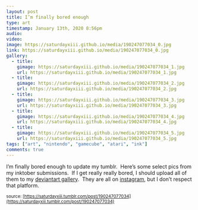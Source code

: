```yaml
---
layout: post
title: I’m finally bored enough 
type: art
timestamp: January 13th, 2020 8:56pm
audio: 
video: 
image: https://saturdayxiii.github.io/media/190247077034_0.jpg
link: https://saturdayxiii.github.io/media/190247077034_0.jpg
gallery:
  - title: 
    gimage: https://saturdayxiii.github.io/media/190247077034_1.jpg
    url: https://saturdayxiii.github.io/media/190247077034_1.jpg
  - title: 
    gimage: https://saturdayxiii.github.io/media/190247077034_2.jpg
    url: https://saturdayxiii.github.io/media/190247077034_2.jpg
  - title: 
    gimage: https://saturdayxiii.github.io/media/190247077034_3.jpg
    url: https://saturdayxiii.github.io/media/190247077034_3.jpg
  - title: 
    gimage: https://saturdayxiii.github.io/media/190247077034_4.jpg
    url: https://saturdayxiii.github.io/media/190247077034_4.jpg
  - title: 
    gimage: https://saturdayxiii.github.io/media/190247077034_5.jpg
    url: https://saturdayxiii.github.io/media/190247077034_5.jpg
tags: ["art", "nintendo", "gamecube", "atari", "ink"]
comments: true
---
```

I’m finally bored enough to update my tumblr.  Here’s some select 
pics from my inktober submissions.  If I get really really bored, I 
should upload all of them to my [deviantart gallery](https://www.deviantart.com/saturdaythe13th).  They are all on [instagram](https://www.instagram.com/saturdayxiii/), but I don’t respect that platform.

<small>source: [https://saturdayxiii.tumblr.com/post/190247077034](https://saturdayxiii.tumblr.com/post/190247077034)</small>